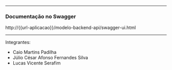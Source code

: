 ___
### Documentação no Swagger

http://{{url-aplicacao}}/modelo-backend-api/swagger-ui.html

___

Integrantes: 
- Caio Martins Padilha 
- Júlio César Afonso Fernandes Silva 
- Lucas Vicente Serafim